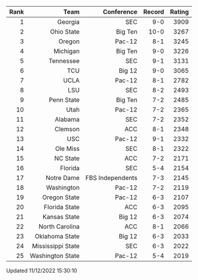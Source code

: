 | Rank  | Team                 | Conference           | Record   | Rating |
| ---:  | ---:                 | ---:                 | ---:     | ---:   |
| 1     | Georgia              | SEC                  | 9-0      | 3909   |
| 2     | Ohio State           | Big Ten              | 10-0     | 3267   |
| 3     | Oregon               | Pac-12               | 8-1      | 3245   |
| 4     | Michigan             | Big Ten              | 9-0      | 3226   |
| 5     | Tennessee            | SEC                  | 9-1      | 3131   |
| 6     | TCU                  | Big 12               | 9-0      | 3065   |
| 7     | UCLA                 | Pac-12               | 8-1      | 2782   |
| 8     | LSU                  | SEC                  | 8-2      | 2493   |
| 9     | Penn State           | Big Ten              | 7-2      | 2485   |
| 10    | Utah                 | Pac-12               | 7-2      | 2365   |
| 11    | Alabama              | SEC                  | 7-2      | 2352   |
| 12    | Clemson              | ACC                  | 8-1      | 2348   |
| 13    | USC                  | Pac-12               | 9-1      | 2332   |
| 14    | Ole Miss             | SEC                  | 8-1      | 2322   |
| 15    | NC State             | ACC                  | 7-2      | 2171   |
| 16    | Florida              | SEC                  | 5-4      | 2154   |
| 17    | Notre Dame           | FBS Independents     | 7-3      | 2145   |
| 18    | Washington           | Pac-12               | 7-2      | 2119   |
| 19    | Oregon State         | Pac-12               | 6-3      | 2107   |
| 20    | Florida State        | ACC                  | 6-3      | 2095   |
| 21    | Kansas State         | Big 12               | 6-3      | 2074   |
| 22    | North Carolina       | ACC                  | 8-1      | 2066   |
| 23    | Oklahoma State       | Big 12               | 6-3      | 2033   |
| 24    | Mississippi State    | SEC                  | 6-3      | 2022   |
| 25    | Washington State     | Pac-12               | 5-4      | 2019   |

Updated 11/12/2022 15:30:10
